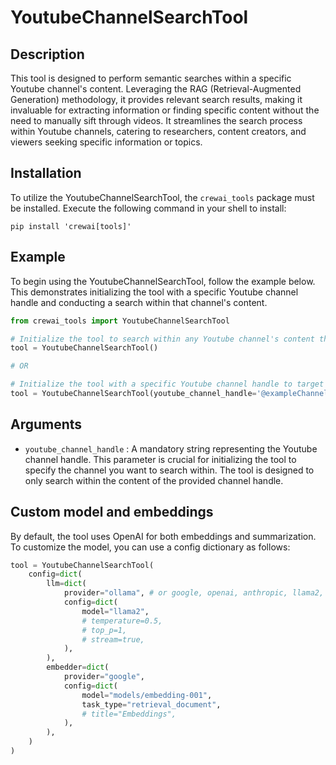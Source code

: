 # YoutubeChannelSearchTool

## Description
This tool is designed to perform semantic searches within a specific Youtube channel's content. Leveraging the RAG (Retrieval-Augmented Generation) methodology, it provides relevant search results, making it invaluable for extracting information or finding specific content without the need to manually sift through videos. It streamlines the search process within Youtube channels, catering to researchers, content creators, and viewers seeking specific information or topics.

## Installation
To utilize the YoutubeChannelSearchTool, the `crewai_tools` package must be installed. Execute the following command in your shell to install:

```shell
pip install 'crewai[tools]'
```

## Example
To begin using the YoutubeChannelSearchTool, follow the example below. This demonstrates initializing the tool with a specific Youtube channel handle and conducting a search within that channel's content.

```python
from crewai_tools import YoutubeChannelSearchTool

# Initialize the tool to search within any Youtube channel's content the agent learns about during its execution
tool = YoutubeChannelSearchTool()

# OR

# Initialize the tool with a specific Youtube channel handle to target your search
tool = YoutubeChannelSearchTool(youtube_channel_handle='@exampleChannel')
```

## Arguments
- `youtube_channel_handle` : A mandatory string representing the Youtube channel handle. This parameter is crucial for initializing the tool to specify the channel you want to search within. The tool is designed to only search within the content of the provided channel handle.

## Custom model and embeddings

By default, the tool uses OpenAI for both embeddings and summarization. To customize the model, you can use a config dictionary as follows:

```python
tool = YoutubeChannelSearchTool(
    config=dict(
        llm=dict(
            provider="ollama", # or google, openai, anthropic, llama2, ...
            config=dict(
                model="llama2",
                # temperature=0.5,
                # top_p=1,
                # stream=true,
            ),
        ),
        embedder=dict(
            provider="google",
            config=dict(
                model="models/embedding-001",
                task_type="retrieval_document",
                # title="Embeddings",
            ),
        ),
    )
)
```
